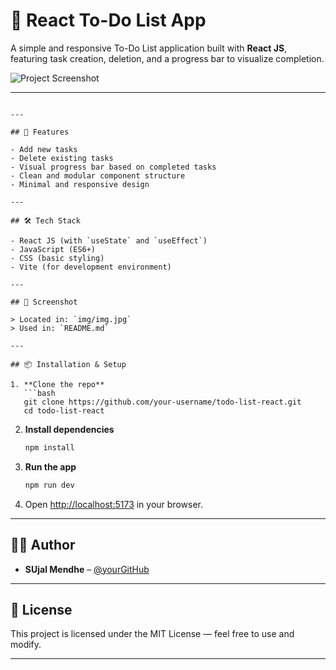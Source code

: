 # 📝 React To-Do List App

A simple and responsive To-Do List application built with **React JS**, featuring task creation, deletion, and a progress bar to visualize completion.

![Project Screenshot](img/img.jpg)

---



````

---

## 🚀 Features

- Add new tasks
- Delete existing tasks
- Visual progress bar based on completed tasks
- Clean and modular component structure
- Minimal and responsive design

---

## 🛠️ Tech Stack

- React JS (with `useState` and `useEffect`)
- JavaScript (ES6+)
- CSS (basic styling)
- Vite (for development environment)

---

## 📸 Screenshot

> Located in: `img/img.jpg`  
> Used in: `README.md`

---

## 📦 Installation & Setup

1. **Clone the repo**
   ```bash
   git clone https://github.com/your-username/todo-list-react.git
   cd todo-list-react
````

2. **Install dependencies**

   ```bash
   npm install
   ```

3. **Run the app**

   ```bash
   npm run dev
   ```

4. Open [http://localhost:5173](http://localhost:5173) in your browser.

---

## 🧑‍💻 Author

* **SUjal Mendhe** – [@yourGitHub](https://github.com/sujalmendhe02)

---

## 📄 License

This project is licensed under the MIT License — feel free to use and modify.

---


